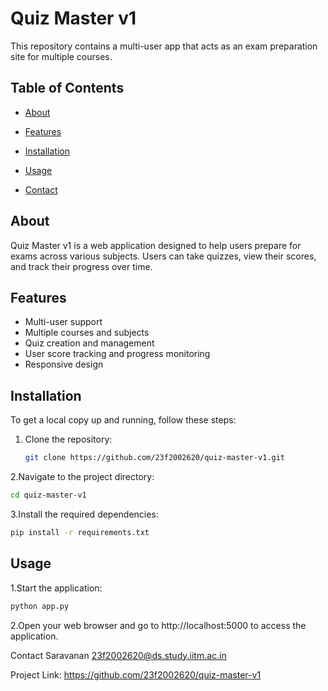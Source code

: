 # Quiz Master v1

This repository contains a multi-user app that acts as an exam preparation site for multiple courses.

## Table of Contents

- [About](#about)
- [Features](#features)

- [Installation](#installation)
- [Usage](#usage)

- [Contact](#contact)

## About

Quiz Master v1 is a web application designed to help users prepare for exams across various subjects. Users can take quizzes, view their scores, and track their progress over time.

## Features

- Multi-user support
- Multiple courses and subjects
- Quiz creation and management
- User score tracking and progress monitoring
- Responsive design


## Installation

To get a local copy up and running, follow these steps:

1. Clone the repository:
   ```bash
   git clone https://github.com/23f2002620/quiz-master-v1.git
   ```

2.Navigate to the project directory:

```bash
cd quiz-master-v1
```
3.Install the required dependencies:

```bash
pip install -r requirements.txt
```
## Usage
1.Start the application:

```bash
python app.py
```
2.Open your web browser and go to http://localhost:5000 to access the application.


Contact
Saravanan
23f2002620@ds.study.iitm.ac.in

Project Link: https://github.com/23f2002620/quiz-master-v1

